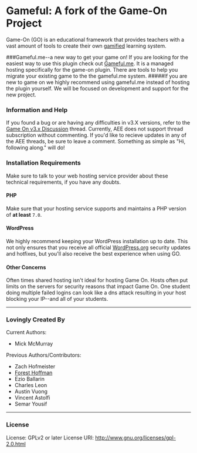 # Gameful: A fork of the Game-On Project

Game-On (GO) is an educational framework that provides teachers with a vast amount of tools to create their own <a href="http://en.wikipedia.org/wiki/Gamification" target="_blank">gamified</a> learning system.

###Gameful.me--a new way to get your game on!
If you are looking for the easiest way to use this plugin check out <a href="https://gameful.me">Gameful.me</a>.
It is a managed hosting specifically for the game-on plugin. There are tools to help you migrate your existing game to the the gameful.me system. 
#####If you are new to game on we highly recommend using gameful.me instead of hosting the plugin yourself. We will be focused on development and support for the new project.

### Information and Help

If you found a bug or are having any difficulties in v3.X versions, refer to the <a href="https://edex.adobe.com/group/game-on/discussion/v9f80aa7d/" rel="nofollow">Game On v3.x Discussion</a> thread.
Currently, AEE does not support thread subscription without commenting. If you'd like to recieve updates in any of the AEE threads, be sure to leave a comment. Something as simple as "Hi, following along." will do!

### Installation Requirements

Make sure to talk to your web hosting service provider about these technical requirements, if you have any doubts.

#### PHP

Make sure that your hosting service supports and maintains a PHP version of **at least** `7.0`. 
#### WordPress

We highly recommend keeping your WordPress installation up to date. This not only ensures that you receive all official [WordPress.org](https://wordpress.org/) security updates and hotfixes, but you'll also receive the best experience when using GO.

#### Other Concerns

Often times shared hosting isn't ideal for hosting Game On. Hosts often put limits on the servers for security reasons that impact Game On.  One student doing multiple failed logins can look like a dns attack resulting in your host blocking your IP--and all of your students. 
* * *

### Lovingly Created By

Current Authors:
* Mick McMurray


Previous Authors/Contributors:

* Zach Hofmeister
* <a href='http://foresthoffman.com' target='_blank'>Forest Hoffman</a>
* Ezio Ballarin
* Charles Leon
* Austin Vuong
* Vincent Astolfi
* Semar Yousif

* * *

### License
License:           GPLv2 or later
License URI:       http://www.gnu.org/licenses/gpl-2.0.html
